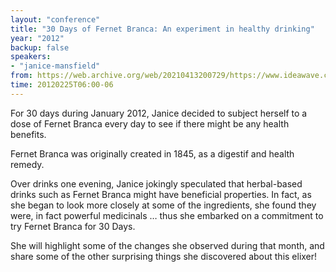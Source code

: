 ```yaml
---
layout: "conference"
title: "30 Days of Fernet Branca: An experiment in healthy drinking"
year: "2012"
backup: false
speakers:
- "janice-mansfield"
from: https://web.archive.org/web/20210413200729/https://www.ideawave.ca/2012-conference/30-days-of-fernet-branca-an-experiment-in-healthy-drinking
time: 20120225T06:00-06
---
```


For 30 days during January 2012, Janice decided to subject herself to a dose
of Fernet Branca every day to see if there might be any health benefits.  

Fernet Branca was originally created in 1845, as a digestif and health remedy.

Over drinks one evening, Janice jokingly speculated that herbal-based drinks
such as Fernet Branca might have beneficial properties. In fact, as she began
to look more closely at some of the ingredients, she found they were, in fact
powerful medicinals &#8230; thus she embarked on a commitment to try Fernet Branca
for 30 Days.  

She will highlight some of the changes she observed during that month, and
share some of the other surprising things she discovered about this elixer!
